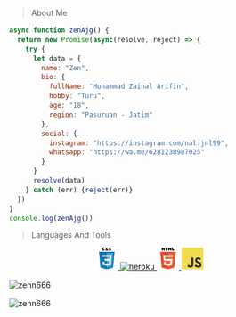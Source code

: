 > About Me

```js
async function zenAjg() {
  return new Promise(async(resolve, reject) => {
    try {
      let data = {
        name: "Zen",
        bio: {
          fullName: "Muhammad Zainal Arifin",
          hobby: "Turu",
          age: "18",
          region: "Pasuruan - Jatim"
        },
        social: {
          instagram: "https://instagram.com/nal.jnl99",
          whatsapp: "https://wa.me/6281230987025"
        }
      }
      resolve(data)
    } catch (err) {reject(err)}
  })
}
console.log(zenAjg())
```

> Languages And Tools
<p align="center"> <a href="https://www.w3schools.com/css/" target="_blank"> <img src="https://raw.githubusercontent.com/devicons/devicon/master/icons/css3/css3-original-wordmark.svg" alt="css3" width="40" height="40"/> </a> <a href="https://heroku.com" target="_blank"> <img src="https://www.vectorlogo.zone/logos/heroku/heroku-icon.svg" alt="heroku" width="40" height="40"/> </a> <a href="https://www.w3.org/html/" target="_blank"> <img src="https://raw.githubusercontent.com/devicons/devicon/master/icons/html5/html5-original-wordmark.svg" alt="html5" width="40" height="40"/> </a> <a href="https://developer.mozilla.org/en-US/docs/Web/JavaScript" target="_blank"> <img src="https://raw.githubusercontent.com/devicons/devicon/master/icons/javascript/javascript-original.svg" alt="javascript" width="40" height="40"/> </a> </p>

<p><img align="center" src="https://github-readme-stats.vercel.app/api/top-langs?username=zenn666&show_icons=true&locale=en&layout=compact" alt="zenn666" /></p>

<p><img align="center" src="https://github-readme-streak-stats.herokuapp.com/?user=zenn666&" alt="zenn666" /></p>
